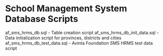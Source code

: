 # School Management System Database Scripts 

af_sms_hrms_db.sql - Table creation script 
af_sms_hrms_db_init_data.sql - Data initialization script for provinces, districts and cities 
af_sms_hrms_db_test_data.sql - Avinta Foundation SMS HRMS test data script 

